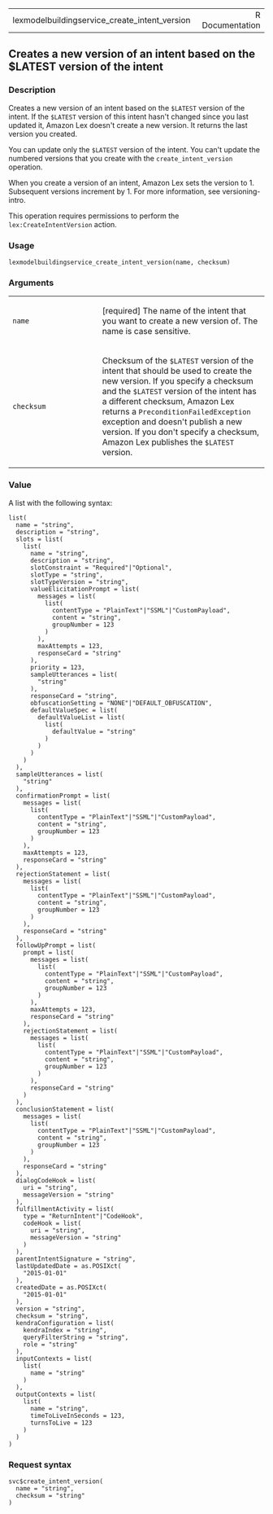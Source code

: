 <table style="width: 100%;">
<tbody>
<tr class="odd">
<td>lexmodelbuildingservice_create_intent_version</td>
<td style="text-align: right;">R Documentation</td>
</tr>
</tbody>
</table>

## Creates a new version of an intent based on the $LATEST version of the intent

### Description

Creates a new version of an intent based on the `⁠$LATEST⁠` version of the
intent. If the `⁠$LATEST⁠` version of this intent hasn't changed since you
last updated it, Amazon Lex doesn't create a new version. It returns the
last version you created.

You can update only the `⁠$LATEST⁠` version of the intent. You can't
update the numbered versions that you create with the
`create_intent_version` operation.

When you create a version of an intent, Amazon Lex sets the version
to 1. Subsequent versions increment by 1. For more information, see
versioning-intro.

This operation requires permissions to perform the
`lex:CreateIntentVersion` action.

### Usage

    lexmodelbuildingservice_create_intent_version(name, checksum)

### Arguments

<table>
<colgroup>
<col style="width: 35%" />
<col style="width: 65%" />
</colgroup>
<tbody>
<tr class="odd">
<td><code
id="lexmodelbuildingservice_create_intent_version_:_name">name</code></td>
<td><p>[required] The name of the intent that you want to create a new
version of. The name is case sensitive.</p></td>
</tr>
<tr class="even">
<td><code
id="lexmodelbuildingservice_create_intent_version_:_checksum">checksum</code></td>
<td><p>Checksum of the <code style="white-space: pre;">⁠$LATEST⁠</code>
version of the intent that should be used to create the new version. If
you specify a checksum and the <code
style="white-space: pre;">⁠$LATEST⁠</code> version of the intent has a
different checksum, Amazon Lex returns a
<code>PreconditionFailedException</code> exception and doesn't publish a
new version. If you don't specify a checksum, Amazon Lex publishes the
<code style="white-space: pre;">⁠$LATEST⁠</code> version.</p></td>
</tr>
</tbody>
</table>

### Value

A list with the following syntax:

    list(
      name = "string",
      description = "string",
      slots = list(
        list(
          name = "string",
          description = "string",
          slotConstraint = "Required"|"Optional",
          slotType = "string",
          slotTypeVersion = "string",
          valueElicitationPrompt = list(
            messages = list(
              list(
                contentType = "PlainText"|"SSML"|"CustomPayload",
                content = "string",
                groupNumber = 123
              )
            ),
            maxAttempts = 123,
            responseCard = "string"
          ),
          priority = 123,
          sampleUtterances = list(
            "string"
          ),
          responseCard = "string",
          obfuscationSetting = "NONE"|"DEFAULT_OBFUSCATION",
          defaultValueSpec = list(
            defaultValueList = list(
              list(
                defaultValue = "string"
              )
            )
          )
        )
      ),
      sampleUtterances = list(
        "string"
      ),
      confirmationPrompt = list(
        messages = list(
          list(
            contentType = "PlainText"|"SSML"|"CustomPayload",
            content = "string",
            groupNumber = 123
          )
        ),
        maxAttempts = 123,
        responseCard = "string"
      ),
      rejectionStatement = list(
        messages = list(
          list(
            contentType = "PlainText"|"SSML"|"CustomPayload",
            content = "string",
            groupNumber = 123
          )
        ),
        responseCard = "string"
      ),
      followUpPrompt = list(
        prompt = list(
          messages = list(
            list(
              contentType = "PlainText"|"SSML"|"CustomPayload",
              content = "string",
              groupNumber = 123
            )
          ),
          maxAttempts = 123,
          responseCard = "string"
        ),
        rejectionStatement = list(
          messages = list(
            list(
              contentType = "PlainText"|"SSML"|"CustomPayload",
              content = "string",
              groupNumber = 123
            )
          ),
          responseCard = "string"
        )
      ),
      conclusionStatement = list(
        messages = list(
          list(
            contentType = "PlainText"|"SSML"|"CustomPayload",
            content = "string",
            groupNumber = 123
          )
        ),
        responseCard = "string"
      ),
      dialogCodeHook = list(
        uri = "string",
        messageVersion = "string"
      ),
      fulfillmentActivity = list(
        type = "ReturnIntent"|"CodeHook",
        codeHook = list(
          uri = "string",
          messageVersion = "string"
        )
      ),
      parentIntentSignature = "string",
      lastUpdatedDate = as.POSIXct(
        "2015-01-01"
      ),
      createdDate = as.POSIXct(
        "2015-01-01"
      ),
      version = "string",
      checksum = "string",
      kendraConfiguration = list(
        kendraIndex = "string",
        queryFilterString = "string",
        role = "string"
      ),
      inputContexts = list(
        list(
          name = "string"
        )
      ),
      outputContexts = list(
        list(
          name = "string",
          timeToLiveInSeconds = 123,
          turnsToLive = 123
        )
      )
    )

### Request syntax

    svc$create_intent_version(
      name = "string",
      checksum = "string"
    )
